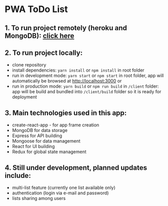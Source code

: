 # PWA ToDo List

## 1. To run project remotely (heroku and MongoDB): [ click here](https://pwa-todolist.herokuapp.com/)

## 2. To run project locally:
- clone repository
- install dependencies: `yarn install` or `npm install` in root folder
- run in development mode: `yarn start` or `npm start` in root folder, app will automatically be browsed at [http://localhost:3000](http://localhost:3000) or
- run in production mode: `yarn build` or `npm run build` in `/client` folder: app will be build and bundled into `/client/build` folder so it is ready for deployment

## 3. Main technologies used in this app:
- create-react-app - for app frame creation
- MongoDB for data storage
- Express for API building
- Mongoose for data management
- React for UI building
- Redux for global state management

## 4. Still under development, planned updates include:
- multi-list feature (currently one list available only)
- authentication (login via e-mail and password)
- lists sharing among users